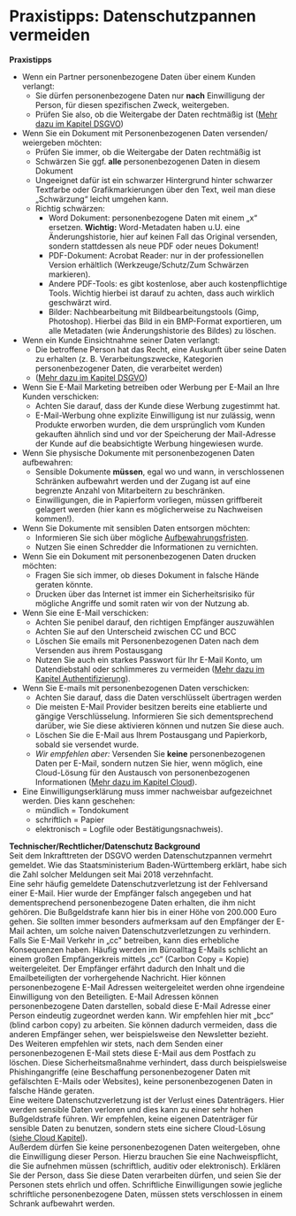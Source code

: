 # Praxistipps: Datenschutzpannen vermeiden
**Praxistipps**
* Wenn ein Partner personenbezogene Daten über einem Kunden verlangt:
	* Sie dürfen personenbezogene Daten nur **nach** Einwilligung der Person, für diesen spezifischen Zweck, weitergeben.
	* Prüfen Sie also, ob die Weitergabe der Daten rechtmäßig ist ([Mehr dazu im Kapitel DSGVO](https://github.com/FlorianWoelki/mp_it_sicherheit/blob/master/dsgvo_chapter.md))
* Wenn Sie ein Dokument mit Personenbezogenen Daten versenden/ weiergeben möchten:
	* Prüfen Sie immer, ob die Weitergabe der Daten rechtmäßig ist
	* Schwärzen Sie ggf. **alle** personenbezogenen Daten in diesem Dokument
	* Ungeeignet dafür ist ein schwarzer Hintergrund hinter schwarzer Textfarbe oder Grafikmarkierungen über den Text, weil man diese „Schwärzung“ leicht umgehen kann.
	* Richtig schwärzen:
		* Word Dokument: personenbezogene Daten mit einem „x“ ersetzen.
		**Wichtig:** Word-Metadaten haben u.U. eine Änderungshistorie, hier auf keinen Fall das Original versenden, sondern stattdessen als neue PDF oder neues Dokument!
		* PDF-Dokument: Acrobat Reader: nur in der professionellen Version erhältlich (Werkzeuge/Schutz/Zum Schwärzen markieren).
		* Andere PDF-Tools: es gibt kostenlose, aber auch kostenpflichtige Tools. Wichtig hierbei ist darauf zu achten, dass auch wirklich geschwärzt wird.
		* Bilder: Nachbearbeitung mit Bildbearbeitungstools (Gimp, Photoshop). Hierbei das Bild in ein BMP-Format exportieren, um alle Metadaten (wie Änderungshistorie des Bildes) zu löschen.
* Wenn ein Kunde Einsichtnahme seiner Daten verlangt:
	* Die betroffene Person hat das Recht, eine Auskunft über seine Daten zu erhalten (z. B. Verarbeitungszwecke, Kategorien personenbezogener Daten, die verarbeitet werden)
	* ([Mehr dazu im Kapitel DSGVO](https://github.com/FlorianWoelki/mp_it_sicherheit/blob/master/dsgvo_chapter.md))
* Wenn Sie E-Mail Marketing betreiben oder Werbung per E-Mail an Ihre Kunden verschicken:
	* Achten Sie darauf, dass der Kunde diese Werbung zugestimmt hat. 
	* E-Mail-Werbung ohne explizite Einwilligung ist nur zulässig, wenn Produkte erworben wurden, die dem ursprünglich vom Kunden gekauften ähnlich sind und vor der Speicherung der Mail-Adresse der Kunde auf die beabsichtigte Werbung hingewiesen wurde.
* Wenn Sie physische Dokumente mit personenbezogenen Daten aufbewahren:
	* Sensible Dokumente **müssen**, egal wo und wann, in verschlossenen Schränken aufbewahrt werden und der Zugang ist auf eine
	begrenzte Anzahl von Mitarbeitern zu beschränken.
	* Einwilligungen, die in Papierform vorliegen, müssen griffbereit gelagert werden (hier kann es möglicherweise zu Nachweisen kommen!).
* Wenn Sie Dokumente mit sensiblen Daten entsorgen möchten:
	* Informieren Sie sich über mögliche [Aufbewahrungsfristen](https://www.dsgvo.tools/aufbewahrungsfristen/).
	* Nutzen Sie einen Schredder die Informationen zu vernichten.
* Wenn Sie ein Dokument mit personenbezogenen Daten drucken möchten:
	* Fragen Sie sich immer, ob dieses Dokument in falsche Hände geraten könnte.
	* Drucken über das Internet ist immer ein Sicherheitsrisiko für mögliche Angriffe und somit raten wir von der Nutzung ab.
* Wenn Sie eine E-Mail verschicken:
	* Achten Sie penibel darauf, den richtigen Empfänger auszuwählen
	* Achten Sie auf den Unterscheid zwischen CC und BCC
	* Löschen Sie emails mit Personenbezogenen Daten nach dem Versenden aus ihrem Postausgang
	* Nutzen Sie auch ein starkes Passwort für Ihr E-Mail Konto, um Datendiebstahl oder schlimmeres zu vermeiden ([Mehr dazu im Kapitel Authentifizierung](https://github.com/FlorianWoelki/mp_it_sicherheit/blob/master/authentication_chapter.md)).
* Wenn Sie E-mails mit personenbezogenen Daten verschicken:
	* Achten Sie darauf, dass die Daten verschlüsselt übertragen werden
	* Die meisten E-Mail Provider besitzen bereits eine etablierte und gängige Verschlüsselung. Informieren Sie sich dementsprechend darüber, wie Sie diese aktivieren können und nutzen Sie diese auch.
	* Löschen Sie die E-Mail aus Ihrem Postausgang und Papierkorb, sobald sie versendet wurde.
	* *Wir empfehlen aber:* Versenden Sie **keine** personenbezogenen Daten per E-Mail, sondern nutzen Sie hier, wenn möglich, eine Cloud-Lösung für den Austausch von personenbezogenen Informationen ([Mehr dazu im Kapitel Cloud](https://github.com/FlorianWoelki/mp_it_sicherheit/blob/master/cloud_chapter.md)).	
* Eine Einwilligungserklärung muss immer nachweisbar aufgezeichnet werden. Dies kann geschehen:
	* mündlich = Tondokument
	* schriftlich = Papier
	* elektronisch = Logfile oder Bestätigungsnachweis).

**Technischer/Rechtlicher/Datenschutz Background**<br/>
Seit dem Inkrafttreten der DSGVO werden Datenschutzpannen vermehrt gemeldet. Wie das Staatsministerium Baden-Württemberg erklärt, habe sich die Zahl solcher Meldungen seit Mai 2018 verzehnfacht.<br/>
Eine sehr häufig gemeldete Datenschutzverletzung ist der Fehlversand einer E-Mail. Hier wurde der Empfänger falsch angegeben und hat dementsprechend personenbezogene Daten erhalten, die ihm nicht gehören. Die Bußgeldstrafe kann hier bis in einer Höhe von 200.000 Euro gehen. Sie sollten immer besonders aufmerksam auf den Empfänger der E-Mail achten, um solche naiven Datenschutzverletzungen zu verhindern.<br/>
Falls Sie E-Mail Verkehr in „cc" betreiben, kann dies erhebliche Konsequenzen haben. Häufig werden im Büroalltag E-Mails schlicht an einem großen Empfängerkreis mittels „cc“ (Carbon Copy = Kopie) weitergeleitet. Der Empfänger erfährt dadurch den Inhalt und die Emailbeteiligten der vorhergehende Nachricht. Hier können personenbezogene E-Mail Adressen weitergeleitet werden ohne irgendeine Einwilligung von den Beteiligten. E-Mail Adressen können personenbezogene Daten darstellen, sobald diese E-Mail Adresse einer Person eindeutig zugeordnet werden kann. Wir empfehlen hier mit „bcc“ (blind carbon copy) zu arbeiten. Sie können dadurch vermeiden, dass die anderen Empfänger sehen, wer beispielsweise den Newsletter bezieht.<br/>
Des Weiteren empfehlen wir stets, nach dem Senden einer personenbezogenen E-Mail stets diese E-Mail aus dem Postfach zu löschen. Diese Sicherheitsmaßnahme verhindert, dass durch beispielsweise Phishingangriffe (eine Beschaffung personenbezogener Daten mit gefälschten E-Mails oder Websites), keine personenbezogenen Daten in falsche Hände geraten.<br/>
Eine weitere Datenschutzverletzung ist der Verlust eines Datenträgers. Hier werden sensible Daten verloren und dies kann zu einer sehr hohen Bußgeldstrafe führen. Wir empfehlen, keine eigenen Datenträger für sensible Daten zu benutzen, sondern stets eine sichere Cloud-Lösung ([siehe Cloud Kapitel](https://github.com/FlorianWoelki/mp_it_sicherheit/blob/master/cloud_chapter.md)).<br/>
Außerdem dürfen Sie keine personenbezogenen Daten weitergeben, ohne die Einwilligung dieser Person. Hierzu brauchen Sie eine Nachweispflicht, die Sie aufnehmen müssen (schriftlich, auditiv oder elektronisch). Erklären Sie der Person, dass Sie diese Daten verarbeiten dürfen, und seien Sie der Personen stets ehrlich und offen. Schriftliche Einwilligungen sowie jegliche schriftliche personenbezogene Daten, müssen stets verschlossen in einem Schrank aufbewahrt werden. <br/>

